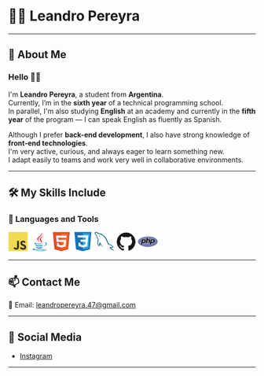 # 👨‍💻 Leandro Pereyra
---

## 🧠 About Me

### Hello 👋🏻
I'm **Leandro Pereyra**, a student from **Argentina**.  
Currently, I’m in the **sixth year** of a technical programming school.  
In parallel, I'm also studying **English** at an academy and currently in the **fifth year** of the program — I can speak English as fluently as Spanish.

Although I prefer **back-end development**, I also have strong knowledge of **front-end technologies**.  
I'm very active, curious, and always eager to learn something new.  
I adapt easily to teams and work very well in collaborative environments.

---


## 🛠️ My Skills Include

### 📌 Languages and Tools

<p>
  <img src="https://raw.githubusercontent.com/devicons/devicon/master/icons/javascript/javascript-original.svg" alt="JavaScript" width="40"/>
  <img src="https://raw.githubusercontent.com/devicons/devicon/master/icons/java/java-original.svg" alt="Java" width="40"/>
  <img src="https://raw.githubusercontent.com/devicons/devicon/master/icons/html5/html5-original.svg" alt="HTML5" width="40"/>
  <img src="https://raw.githubusercontent.com/devicons/devicon/master/icons/css3/css3-original.svg" alt="CSS3" width="40"/>
  <img src="https://raw.githubusercontent.com/devicons/devicon/master/icons/mysql/mysql-original.svg" alt="MySQL" width="40"/>
  <img src="https://raw.githubusercontent.com/devicons/devicon/master/icons/github/github-original.svg" alt="GitHub" width="40"/>
  <img src="https://raw.githubusercontent.com/devicons/devicon/master/icons/php/php-original.svg" alt="PHP" width="40"/>

</p>

---

## 📫 Contact Me

📧 Email: [leandropereyra.47@gmail.com](mailto:leandropereyra.47@gmail.com)

---

## 🔗 Social Media

- [Instagram](https://www.linkedin.com/)


---
